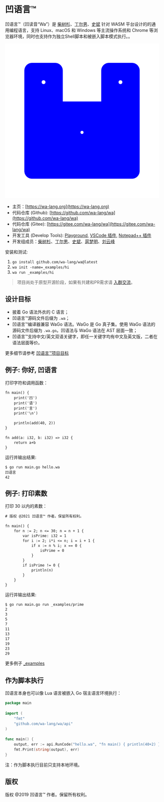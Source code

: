# 凹语言™

凹语言™（凹读音“Wa”）是 [柴树杉](https://github.com/chai2010)、[丁尔男](https://github.com/3dgen)、[史斌](https://github.com/benshi001) 针对 WASM 平台设计的的通用编程语言，支持 Linux、macOS 和 Windows 等主流操作系统和 Chrome 等浏览器环境，同时也支持作为独立Shell脚本和被嵌入脚本模式执行。。

![](theme/favicon.svg)

- 主页：[https://wa-lang.org](https://wa-lang.org)
- 代码仓库 (Github): [https://github.com/wa-lang/wa](https://github.com/wa-lang/wa)
- 代码仓库 (Gitee):  [https://gitee.com/wa-lang/wa](https://gitee.com/wa-lang/wa)
- 开发工具 (Develop Tools): [Playground](https://wa-lang.org/playground), [VSCode 插件](https://marketplace.visualstudio.com/items?itemName=xxxDeveloper.vscode-wa), [Notepad++ 插件](https://github.com/wa-lang/notepadplus-wa)
- 开发组成员：[柴树杉](https://github.com/chai2010)、[丁尔男](https://github.com/3dgen)、[史斌](https://github.com/benshi001)、[扈梦明](https://github.com/xxxDeveloper)、[刘云峰](https://github.com/leaftree)


安装和测试:

1. `go install github.com/wa-lang/wa@latest`
2. `wa init -name=_examples/hi`
3. `wa run _examples/hi`

> 项目尚处于原型开源阶段，如果有共建和PR需求请 [入群交流](https://wa-lang.org/community/index.html)。

## 设计目标

- 披着 Go 语法外衣的 C 语言；
- 凹语言™源码文件后缀为 `.wa`；
- 凹语言™编译器兼容 WaGo 语法。WaGo 是 Go 真子集。使用 WaGo 语法的源码文件后缀为 `.wa.go`。凹语法与 WaGo 语法在 AST 层面一致；
- 凹语言™支持中文/英文双语关键字，即任一关键字均有中文及英文版，二者在语法层面等价。

更多细节请参考 [凹语言™项目目标](goals.md)

## 例子: 你好, 凹语言

打印字符和调用函数：

```
fn main() {
	print('凹')
	print('语')
	print('言')
	print('\n')

	println(add(40, 2))
}

fn add(a: i32, b: i32) => i32 {
	return a+b
}
```

运行并输出结果:

```
$ go run main.go hello.wa 
凹语言
42
```

## 例子: 打印素数

打印 30 以内的素数：

```
# 版权 @2021 凹语言™ 作者。保留所有权利。

fn main() {
	for n := 2; n <= 30; n = n + 1 {
		var isPrime: i32 = 1
		for i := 2; i*i <= n; i = i + 1 {
			if x := n % i; x == 0 {
				isPrime = 0
			}
		}
		if isPrime != 0 {
			println(n)
		}
	}
}
```

运行并输出结果:

```
$ go run main.go run _examples/prime
2
3
5
7
11
13
17
19
23
29
```

更多例子 [_examples](https://github.com/wa-lang/wa/tree/master/_examples)


## 作为脚本执行

凹语言本身也可以像 Lua 语言被嵌入 Go 宿主语言环境执行：

```go
package main

import (
	"fmt"
	"github.com/wa-lang/wa/api"
)

func main() {
	output, err := api.RunCode("hello.wa", "fn main() { println(40+2) }")
	fmt.Print(string(output), err)
}
```

注：作为脚本执行目前只支持本地环境。

## 版权

版权 @2019 凹语言™ 作者。保留所有权利。
